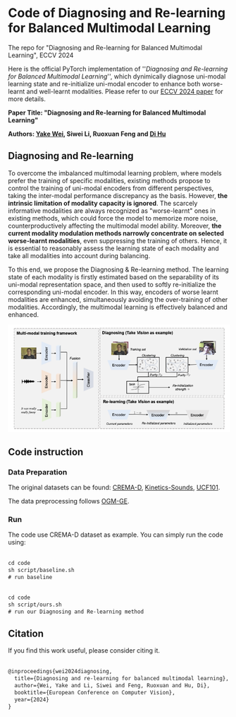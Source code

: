 # Code of Diagnosing and Re-learning for Balanced Multimodal Learning
The repo for "Diagnosing and Re-learning for Balanced Multimodal Learning", ECCV 2024

Here is the official PyTorch implementation of ''*Diagnosing and Re-learning for Balanced Multimodal Learning*'', which dynimically diagnose uni-modal learning state and re-initialize uni-modal encoder to enhance both worse-learnt and well-learnt modalities. Please refer to our [ECCV 2024 paper](#) for more details.

**Paper Title: "Diagnosing and Re-learning for Balanced Multimodal Learning"**

**Authors: [Yake Wei](https://echo0409.github.io/), Siwei Li, Ruoxuan Feng and [Di Hu](https://dtaoo.github.io/index.html)**


## Diagnosing and Re-learning
To overcome the imbalanced multimodal learning problem, where models prefer the training of specific modalities, existing methods propose to control the training of uni-modal encoders from different perspectives, taking the inter-modal performance discrepancy as the basis. However, **the intrinsic limitation of modality capacity is ignored**. The scarcely informative modalities are always recognized as "worse-learnt" ones in existing methods, which could force the model to memorize more noise, counterproductively affecting the multimodal model ability. Moreover, **the current modality modulation methods narrowly concentrate on selected worse-learnt modalities**, even suppressing the training of others. Hence, it is essential to reasonably assess the learning state of each modality and take all modalities into account during balancing. 

To this end, we propose the Diagnosing & Re-learning method. The learning state of each modality is firstly estimated based on the separability of its uni-modal representation space, and then used to softly re-initialize the corresponding uni-modal encoder. In this way, encoders of worse learnt modalities are enhanced, simultaneously avoiding the over-training of other modalities. Accordingly, the multimodal learning is effectively balanced and enhanced.


<div  align="center">    
<img src="method.png",width ="80%" />
</div>


## Code instruction

### Data Preparation
The original datasets can be found:
[CREMA-D](https://github.com/CheyneyComputerScience/CREMA-D),
[Kinetics-Sounds](https://github.com/cvdfoundation/kinetics-dataset),
[UCF101](https://www.crcv.ucf.edu/data/UCF101.php).

The data preprocessing follows [OGM-GE](https://github.com/GeWu-Lab/OGM-GE_CVPR2022).



### Run
The code use CREMA-D dataset as example. You can simply run the code using:  
<pre><code>
cd code
sh script/baseline.sh  
# run baseline
</code></pre>
<pre><code>
cd code
sh script/ours.sh  
# run our Diagnosing and Re-learning method
</code></pre>

## Citation
If you find this work useful, please consider citing it.

<pre><code>
@inproceedings{wei2024diagnosing,
  title={Diagnosing and re-learning for balanced multimodal learning},
  author={Wei, Yake and Li, Siwei and Feng, Ruoxuan and Hu, Di},
  booktitle={European Conference on Computer Vision},
  year={2024}
}
</code></pre>